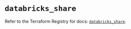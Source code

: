 # `databricks_share`

Refer to the Terraform Registry for docs: [`databricks_share`](https://registry.terraform.io/providers/databricks/databricks/1.53.0/docs/resources/share).
